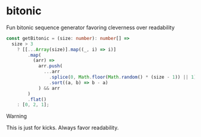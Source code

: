 # bitonic
Fun bitonic sequence generator favoring cleverness over readability

```typescript
const getBitonic = (size: number): number[] =>
  size > 3
    ? [[...Array(size)].map((_, i) => i)]
        .map(
          (arr) =>
            arr.push(
              ...arr
                .splice(0, Math.floor(Math.random() * (size - 1)) || 1)
                .sort((a, b) => b - a)
            ) && arr
        )
        .flat()
    : [0, 2, 1];
```

> [!WARNING]  
> This is just for kicks. Always favor readability.

